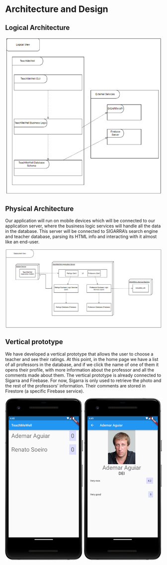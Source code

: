 # Architecture and Design

## Logical Architecture

![Logical Architecture](../images/Logical%20Architecture.png)

## Physical Architecture

Our application will run on mobile devices which will be connected to our application server, where the business logic services will handle all the 
data in the database. This server will be connected to SIGARRA’s search engine and teacher database, parsing its HTML info and interacting with it almost like an end-user.

![Physical Architecture](../images/Physical%20Architecture.png)

## Vertical prototype

We have developed a vertical prototype that allows the user to choose a teacher and see their ratings. At this point, in the home page we have a 
list of all professors in the database, and if we click the name of one of them it opens their profile, with more information about the professor 
and all the comments made about them. The vertical prototype is already connected to Sigarra and Firebase. For now, Sigarra is only used to retrieve 
the photo and the rest of the professors’ information. Their comments are stored in Firestore (a specific Firebase service).

<img alt="Vertical UI 1" src="../images/Vertical_UI_1.png" width=250>
<img alt="Vertical UI 2" src="../images/Vertical_UI_2.png" width=250>
